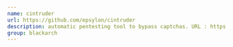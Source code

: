 ```yaml
---
name: cintruder
url: https://github.com/epsylon/cintruder
description: automatic pentesting tool to bypass captchas. URL : https://github.com/epsylon/cintruder Groups : blackarch blackarch-cracker blackarch-webapp
group: blackarch
---
```

